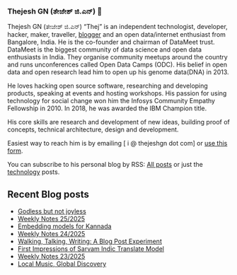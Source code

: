 ### Thejesh GN (ತೇಜೇಶ್ ಜಿ.ಎನ್) 👋

Thejesh GN (ತೇಜೇಶ್ ಜಿ.ಎನ್) “Thej” is an independent technologist, developer, hacker, maker, traveller, [blogger](https://thejeshgn.com/) and an open data/internet enthusiast from Bangalore, India. He is the co-founder and chairman of DataMeet trust. DataMeet is the biggest community of data science and open data enthusiasts in India. They organise community meetups around the country and runs unconferences called Open Data Camps (ODC). His belief in open data and open research lead him to open up his genome data(DNA) in 2013.

He loves hacking open source software, researching and developing products, speaking at events and hosting workshops. His passion for using technology for social change won him the Infosys Community Empathy Fellowship in 2010. In 2018, he was awarded the IBM Champion title.

His core skills are research and development of new ideas, building proof of concepts, technical architecture, design and development.

Easiest way to reach him is by emailing [ i @ thejeshgn dot com] or [use this form](https://thejeshgn.com/contact/).

You can subscribe to his personal blog by RSS: [All posts](https://feeds.thejeshgn.com/thejeshgn) or just the [technology](https://feeds.thejeshgn.com/technology) posts.

## Recent Blog posts
<!-- BLOG-POST-LIST:START -->
- [Godless but not joyless](https://thejeshgn.com/2025/06/22/godless-but-not-joyless/)
- [Weekly Notes 25/2025](https://thejeshgn.com/2025/06/20/weekly-notes-25-2025/)
- [Embedding models for Kannada](https://thejeshgn.com/2025/06/18/embedding-models-for-kannada/)
- [Weekly Notes 24/2025](https://thejeshgn.com/2025/06/14/weekly-notes-24-2025/)
- [Walking, Talking, Writing: A Blog Post Experiment](https://thejeshgn.com/2025/06/12/walking-talking-writing-a-blog-post-experiment/)
- [First Impressions of Sarvam Indic Translate Model](https://thejeshgn.com/2025/06/10/first-impressions-of-sarvam-indic-translate-model/)
- [Weekly Notes 23/2025](https://thejeshgn.com/2025/06/06/weekly-notes-23-2025/)
- [Local Music, Global Discovery](https://thejeshgn.com/2025/06/03/local-music-global-discovery/)
<!-- BLOG-POST-LIST:END -->
